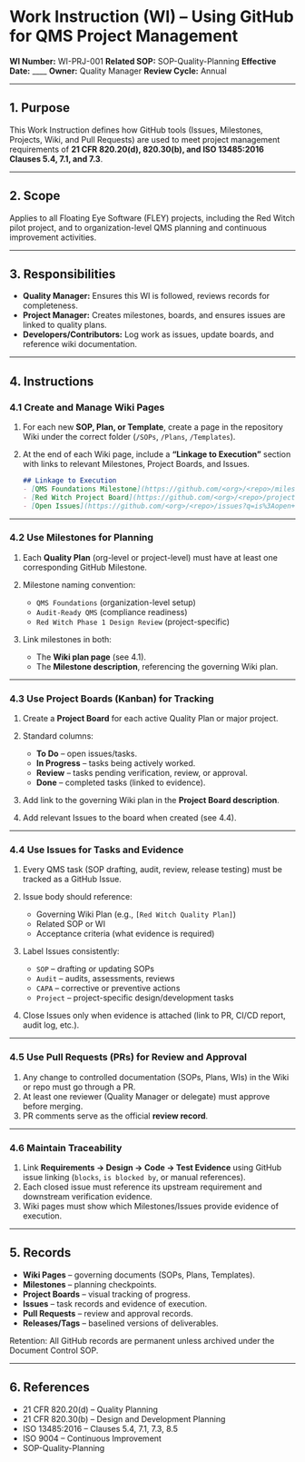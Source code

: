 # **Work Instruction (WI) – Using GitHub for QMS Project Management**

**WI Number:** WI-PRJ-001
**Related SOP:** SOP-Quality-Planning
**Effective Date:** ____
**Owner:** Quality Manager
**Review Cycle:** Annual

---

## **1. Purpose**

This Work Instruction defines how GitHub tools (Issues, Milestones, Projects, Wiki, and Pull Requests) are used to meet project management requirements of **21 CFR 820.20(d), 820.30(b), and ISO 13485:2016 Clauses 5.4, 7.1, and 7.3**.

---

## **2. Scope**

Applies to all Floating Eye Software (FLEY) projects, including the Red Witch pilot project, and to organization-level QMS planning and continuous improvement activities.

---

## **3. Responsibilities**

* **Quality Manager:** Ensures this WI is followed, reviews records for completeness.
* **Project Manager:** Creates milestones, boards, and ensures issues are linked to quality plans.
* **Developers/Contributors:** Log work as issues, update boards, and reference wiki documentation.

---

## **4. Instructions**

### 4.1 Create and Manage **Wiki Pages**

1. For each new **SOP, Plan, or Template**, create a page in the repository Wiki under the correct folder (`/SOPs`, `/Plans`, `/Templates`).
2. At the end of each Wiki page, include a **“Linkage to Execution”** section with links to relevant Milestones, Project Boards, and Issues.

   ```markdown
   ## Linkage to Execution
   - [QMS Foundations Milestone](https://github.com/<org>/<repo>/milestone/1)
   - [Red Witch Project Board](https://github.com/<org>/<repo>/projects/1)
   - [Open Issues](https://github.com/<org>/<repo>/issues?q=is%3Aopen+label%3AQMS)
   ```

---

### 4.2 Use **Milestones** for Planning

1. Each **Quality Plan** (org-level or project-level) must have at least one corresponding GitHub Milestone.
2. Milestone naming convention:

   * `QMS Foundations` (organization-level setup)
   * `Audit-Ready QMS` (compliance readiness)
   * `Red Witch Phase 1 Design Review` (project-specific)
3. Link milestones in both:

   * The **Wiki plan page** (see 4.1).
   * The **Milestone description**, referencing the governing Wiki plan.

---

### 4.3 Use **Project Boards (Kanban)** for Tracking

1. Create a **Project Board** for each active Quality Plan or major project.
2. Standard columns:

   * **To Do** – open issues/tasks.
   * **In Progress** – tasks being actively worked.
   * **Review** – tasks pending verification, review, or approval.
   * **Done** – completed tasks (linked to evidence).
3. Add link to the governing Wiki plan in the **Project Board description**.
4. Add relevant Issues to the board when created (see 4.4).

---

### 4.4 Use **Issues** for Tasks and Evidence

1. Every QMS task (SOP drafting, audit, review, release testing) must be tracked as a GitHub Issue.
2. Issue body should reference:

   * Governing Wiki Plan (e.g., `[Red Witch Quality Plan]`)
   * Related SOP or WI
   * Acceptance criteria (what evidence is required)
3. Label Issues consistently:

   * `SOP` – drafting or updating SOPs
   * `Audit` – audits, assessments, reviews
   * `CAPA` – corrective or preventive actions
   * `Project` – project-specific design/development tasks
4. Close Issues only when evidence is attached (link to PR, CI/CD report, audit log, etc.).

---

### 4.5 Use **Pull Requests (PRs)** for Review and Approval

1. Any change to controlled documentation (SOPs, Plans, WIs) in the Wiki or repo must go through a PR.
2. At least one reviewer (Quality Manager or delegate) must approve before merging.
3. PR comments serve as the official **review record**.

---

### 4.6 Maintain **Traceability**

1. Link **Requirements → Design → Code → Test Evidence** using GitHub issue linking (`blocks`, `is blocked by`, or manual references).
2. Each closed issue must reference its upstream requirement and downstream verification evidence.
3. Wiki pages must show which Milestones/Issues provide evidence of execution.

---

## **5. Records**

* **Wiki Pages** – governing documents (SOPs, Plans, Templates).
* **Milestones** – planning checkpoints.
* **Project Boards** – visual tracking of progress.
* **Issues** – task records and evidence of execution.
* **Pull Requests** – review and approval records.
* **Releases/Tags** – baselined versions of deliverables.

Retention: All GitHub records are permanent unless archived under the Document Control SOP.

---

## **6. References**

* 21 CFR 820.20(d) – Quality Planning
* 21 CFR 820.30(b) – Design and Development Planning
* ISO 13485:2016 – Clauses 5.4, 7.1, 7.3, 8.5
* ISO 9004 – Continuous Improvement
* SOP-Quality-Planning
